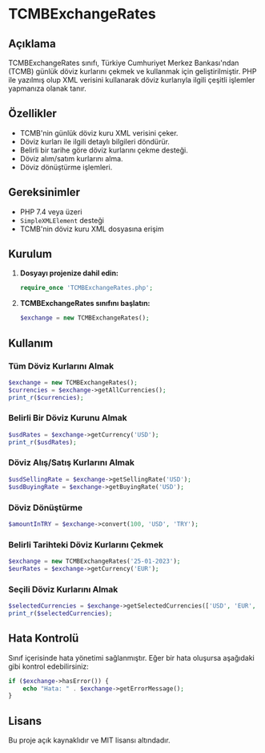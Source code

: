 # TCMBExchangeRates

## Açıklama
TCMBExchangeRates sınıfı, Türkiye Cumhuriyet Merkez Bankası'ndan (TCMB) günlük döviz kurlarını çekmek ve kullanmak için geliştirilmiştir. PHP ile yazılmış olup XML verisini kullanarak döviz kurlarıyla ilgili çeşitli işlemler yapmanıza olanak tanır.

## Özellikler
- TCMB'nin günlük döviz kuru XML verisini çeker.
- Döviz kurları ile ilgili detaylı bilgileri döndürür.
- Belirli bir tarihe göre döviz kurlarını çekme desteği.
- Döviz alım/satım kurlarını alma.
- Döviz dönüştürme işlemleri.

## Gereksinimler
- PHP 7.4 veya üzeri
- `SimpleXMLElement` desteği
- TCMB'nin döviz kuru XML dosyasına erişim

## Kurulum
1. **Dosyayı projenize dahil edin:**
    ```php
    require_once 'TCMBExchangeRates.php';
    ```

2. **TCMBExchangeRates sınıfını başlatın:**
    ```php
    $exchange = new TCMBExchangeRates();
    ```

## Kullanım

### Tüm Döviz Kurlarını Almak
```php
$exchange = new TCMBExchangeRates();
$currencies = $exchange->getAllCurrencies();
print_r($currencies);
```

### Belirli Bir Döviz Kurunu Almak
```php
$usdRates = $exchange->getCurrency('USD');
print_r($usdRates);
```

### Döviz Alış/Satış Kurlarını Almak
```php
$usdSellingRate = $exchange->getSellingRate('USD');
$usdBuyingRate = $exchange->getBuyingRate('USD');
```

### Döviz Dönüştürme
```php
$amountInTRY = $exchange->convert(100, 'USD', 'TRY');
```

### Belirli Tarihteki Döviz Kurlarını Çekmek
```php
$exchange = new TCMBExchangeRates('25-01-2023');
$eurRates = $exchange->getCurrency('EUR');
```

### Seçili Döviz Kurlarını Almak
```php
$selectedCurrencies = $exchange->getSelectedCurrencies(['USD', 'EUR', 'GBP']);
print_r($selectedCurrencies);
```

## Hata Kontrolü
Sınıf içerisinde hata yönetimi sağlanmıştır. Eğer bir hata oluşursa aşağıdaki gibi kontrol edebilirsiniz:
```php
if ($exchange->hasError()) {
    echo "Hata: " . $exchange->getErrorMessage();
}
```

## Lisans
Bu proje açık kaynaklıdır ve MIT lisansı altındadır.

